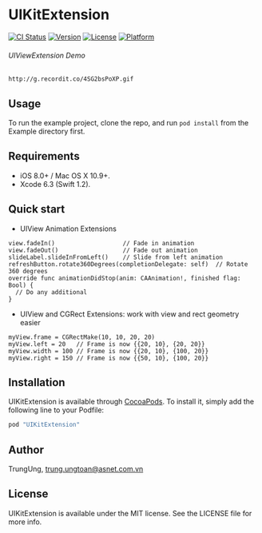 # UIKitExtension

[![CI Status](http://img.shields.io/travis/TrungUng/UIKitExtension.svg?style=flat)](https://travis-ci.org/TrungUng/UIKitExtension)
[![Version](https://img.shields.io/cocoapods/v/UIKitExtension.svg?style=flat)](http://cocoapods.org/pods/UIKitExtension)
[![License](https://img.shields.io/cocoapods/l/UIKitExtension.svg?style=flat)](http://cocoapods.org/pods/UIKitExtension)
[![Platform](https://img.shields.io/cocoapods/p/UIKitExtension.svg?style=flat)](http://cocoapods.org/pods/UIKitExtension)

###### UIViewExtension Demo
```http://g.recordit.co/4SG2bsPoXP.gif```

## Usage

To run the example project, clone the repo, and run `pod install` from the Example directory first.

## Requirements

- iOS 8.0+ / Mac OS X 10.9+.
- Xcode 6.3 (Swift 1.2).

## Quick start

- UIView Animation Extensions

```
view.fadeIn()					// Fade in animation
view.fadeOut()					// Fade out animation
slideLabel.slideInFromLeft()	// Slide from left animation
refreshButton.rotate360Degrees(completionDelegate: self)  // Rotate 360 degrees
override func animationDidStop(anim: CAAnimation!, finished flag: Bool) {
  // Do any additional	
}

```


- UIView and CGRect Extensions: work with view and rect geometry easier

```
myView.frame = CGRectMake(10, 10, 20, 20)
myView.left = 20   // Frame is now {{20, 10}, {20, 20}}
myView.width = 100 // Frame is now {{20, 10}, {100, 20}}
myView.right = 150 // Frame is now {{50, 10}, {100, 20}}
```


## Installation

UIKitExtension is available through [CocoaPods](http://cocoapods.org). To install
it, simply add the following line to your Podfile:

```ruby
pod "UIKitExtension"
```

## Author

TrungUng, trung.ungtoan@asnet.com.vn

## License

UIKitExtension is available under the MIT license. See the LICENSE file for more info.
